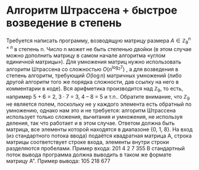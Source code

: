 # Алгоритм Штрассена + быстрое возведение в степень

Требуется написать программу, возводящую матрицу размера $А \in \mathbb{Z}_{9}^{n \times n}$ в степень n. Число n может не быть степенью двойки (в этом случае можно дополнить матрицу в самом начале алгоритма «углом единичной матрицы»). Для умножения матриц нужно использовать алгоритм Штрассена со сложностью $O(n^{\log_{2}7})$ , а для возведения в степень алгоритм, требующий $O(\log n)$ матричных умножений (либо другой алгоритм того же порядка сложности, дав ссылку на него в комментарии в коде). Вся арифметика производится над $\mathbb{Z}_9$, то есть, например 5 + 6 = 2, 3 · 7 = 3, 4 – 8 = 5 и т.п.. Обратите внимание, что $\mathbb{Z}_9$ не является полем, поскольку не у каждого элемента есть обратный по умножению, однако нам это и не требуется: алгоритм Штрассена использует только сложения, вычитания и умножения, не используя деления, так что работает и в этом случае.
Ответом должна быть матрица, все элементы которой находятся в диапазоне {0, 1, 8}. На вход (из стандартного потока ввода) подаётся квадратная матрица А, строка матрицы соответствует строке входа, элементы внутри строки разделяются пробелами. Пример входа:
201 4 2 7
355
В стандартный поток вывода программа должна выводить в таком же формате матрицу А". Пример вывода:
105 218 677
